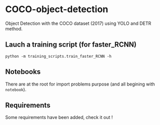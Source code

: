 # COCO-object-detection
Object Detection with the COCO dataset (2017) using YOLO and DETR method.

## Lauch a training script (for faster_RCNN)

```
python -m training_scripts.train_faster_RCNN -h
```

## Notebooks

There are at the root for import problems purpose (and all begining with `notebook`).

## Requirements

Some requirements have been added, check it out !